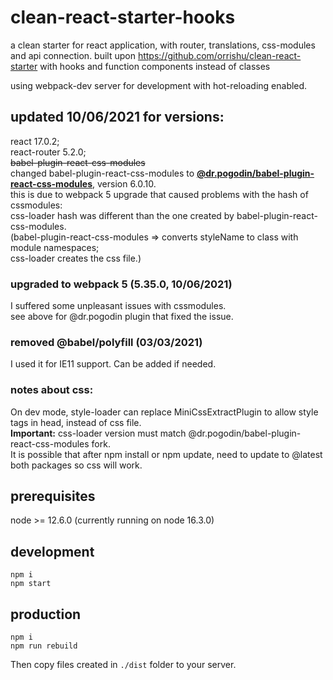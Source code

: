 # clean-react-starter-hooks
a clean starter for react application, with router, translations, css-modules and api connection.
built upon https://github.com/orrishu/clean-react-starter with hooks and function components instead of classes

using webpack-dev server for development with hot-reloading enabled.

## updated 10/06/2021 for versions:
react 17.0.2;  
react-router 5.2.0;  
~~babel-plugin-react-css-modules~~  
changed babel-plugin-react-css-modules to **[@dr.pogodin/babel-plugin-react-css-modules](https://github.com/birdofpreyru/babel-plugin-react-css-modules)**, version 6.0.10.  
this is due to webpack 5 upgrade that caused problems with the hash of cssmodules:   
css-loader hash was different than the one created by babel-plugin-react-css-modules.  
(babel-plugin-react-css-modules => converts styleName to class with module namespaces;   
css-loader creates the css file.)  

### upgraded to webpack 5 (5.35.0, 10/06/2021)
I suffered some unpleasant issues with cssmodules.  
see above for @dr.pogodin plugin that fixed the issue.

### removed @babel/polyfill (03/03/2021)
I used it for IE11 support. Can be added if needed.

### notes about css:
On dev mode, style-loader can replace MiniCssExtractPlugin to allow style tags in head, instead of css file.  
**Important:** css-loader version must match @dr.pogodin/babel-plugin-react-css-modules fork.  
It is possible that after npm install or npm update, need to update to @latest both packages so css will work.  

prerequisites
------------
node >= 12.6.0 (currently running on node 16.3.0)

development
-----------
```
npm i
npm start
```

production
----------
```
npm i
npm run rebuild
```

Then copy files created in `./dist` folder to your server.

